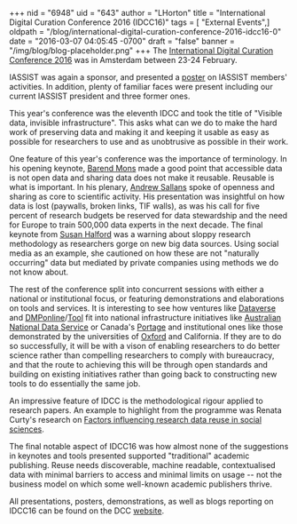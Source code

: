 +++
nid = "6948"
uid = "643"
author = "LHorton"
title = "International Digital Curation Conference 2016 (IDCC16)"
tags = [ "External Events",]
oldpath = "/blog/international-digital-curation-conference-2016-idcc16-0"
date = "2016-03-07 04:05:45 -0700"
draft = "false"
banner = "/img/blog/blog-placeholder.png"
+++
The [International Digital Curation Conference
2016](http://www.dcc.ac.uk/events/idcc16) was in Amsterdam between 23-24
February.

IASSIST was again a sponsor, and presented a
[poster](http://www.dcc.ac.uk/webfm_send/2121) on IASSIST members'
activities. In addition, plenty of familiar faces were present including
our current IASSIST president and three former ones.

This year's conference was the eleventh IDCC and took the title of
"Visible data, invisible infrastructure". This asks what can we do to
make the hard work of preserving data and making it and keeping it
usable as easy as possible for researchers to use and as unobtrusive as
possible in their work.

One feature of this year's conference was the importance of terminology.
In his opening keynote, [Barend
Mons](http://www.dcc.ac.uk/webfm_send/2158) made a good point that
accessible data is not open data and sharing data does not make it
reusable. Reusable is what is important. In his plenary, [Andrew
Sallans](http://www.dcc.ac.uk/webfm_send/2159) spoke of openness and
sharing as core to scientific activity. His presentation was insightful
on how data is lost (paywalls, broken links, TIF walls), as was his call
for five percent of research budgets be reserved for data stewardship
and the need for Europe to train 500,000 data experts in the next
decade. The final keynote from [Susan
Halford](http://www.dcc.ac.uk/webfm_send/2160) was a warning about
sloppy research methodology as researchers gorge on new big data
sources. Using social media as an example, she cautioned on how these
are not "naturally occurring" data but mediated by private companies
using methods we do not know about.

The rest of the conference split into concurrent sessions with either a
national or institutional focus, or featuring demonstrations and
elaborations on tools and services. It is interesting to see how
ventures like [Dataverse](http://dataverse.org/) and
[DMPonline](https://dmponline.dcc.ac.uk/)/[Tool](http://dmp.cdlib.org/)
fit into national infrastructure initiatives like [Australian National
Data Service](http://www.dcc.ac.uk/webfm_send/2179) or Canada's
[Portage](http://www.dcc.ac.uk/webfm_send/2183) and institutional ones
like those demonstrated by the universities of
[Oxford](http://www.dcc.ac.uk/webfm_send/2201) and California. If they
are to do so successfully, it will be with a vison of enabling
researchers to do better science rather than compelling researchers to
comply with bureaucracy, and that the route to achieving this will be
through open standards and building on existing initiatives rather than
going back to constructing new tools to do essentially the same job.

An impressive feature of IDCC is the methodological rigour applied to
research papers. An example to highlight from the programme was Renata
Curty's research on [Factors influencing research data reuse in social
sciences](http://www.dcc.ac.uk/webfm_send/2162).

The final notable aspect of IDCC16 was how almost none of the
suggestions in keynotes and tools presented supported "traditional"
academic publishing. Reuse needs discoverable, machine readable,
contextualised data with minimal barriers to access and minimal limits
on usage -- not the business model on which some well-known academic
publishers thrive.

All presentations, posters, demonstrations, as well as blogs reporting
on IDCC16 can be found on the DCC
[website](http://www.dcc.ac.uk/events/idcc16).
